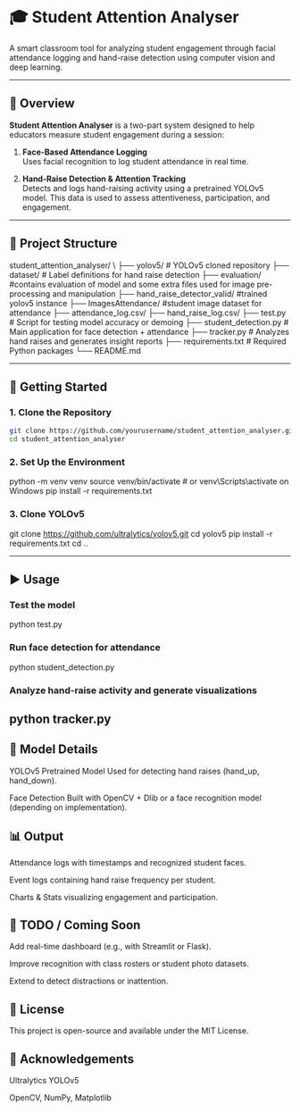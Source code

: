 # 🎓 Student Attention Analyser

A smart classroom tool for analyzing student engagement through facial attendance logging and hand-raise detection using computer vision and deep learning.

---

## 🧠 Overview

**Student Attention Analyser** is a two-part system designed to help educators measure student engagement during a session:

1. **Face-Based Attendance Logging**  
   Uses facial recognition to log student attendance in real time.

2. **Hand-Raise Detection & Attention Tracking**  
   Detects and logs hand-raising activity using a pretrained YOLOv5 model. This data is used to assess attentiveness, participation, and engagement.

---

## 📂 Project Structure

student_attention_analyser/ \ 
├── yolov5/ # YOLOv5 cloned repository 
├── dataset/ # Label definitions for hand raise detection 
├── evaluation/ #contains evaluation of model and some extra files used for image pre-processing and manipulation
├── hand_raise_detector_valid/ #trained yolov5 instance
├── ImagesAttendance/ #student image dataset for attendance 
├── attendance_log.csv/
├── hand_raise_log.csv/
├── test.py # Script for testing model accuracy or demoing 
├── student_detection.py # Main application for face detection + attendance 
├── tracker.py # Analyzes hand raises and generates insight reports 
├── requirements.txt # Required Python packages 
└── README.md

---

## 🚀 Getting Started

### 1. Clone the Repository

```bash
git clone https://github.com/yourusername/student_attention_analyser.git
cd student_attention_analyser
```

### 2. Set Up the Environment
python -m venv venv
source venv/bin/activate  # or venv\Scripts\activate on Windows
pip install -r requirements.txt

### 3. Clone YOLOv5
git clone https://github.com/ultralytics/yolov5.git
cd yolov5
pip install -r requirements.txt
cd ..

---

## ▶️ Usage
### Test the model
python test.py
### Run face detection for attendance
python student_detection.py
### Analyze hand-raise activity and generate visualizations
python tracker.py
---

## 🧠 Model Details
YOLOv5 Pretrained Model
Used for detecting hand raises (hand_up, hand_down).

Face Detection
Built with OpenCV + Dlib or a face recognition model (depending on implementation).

## 📊 Output
Attendance logs with timestamps and recognized student faces.

Event logs containing hand raise frequency per student.

Charts & Stats visualizing engagement and participation.

## 📝 TODO / Coming Soon
Add real-time dashboard (e.g., with Streamlit or Flask).

Improve recognition with class rosters or student photo datasets.

Extend to detect distractions or inattention.

## 📜 License
This project is open-source and available under the MIT License.

## 🙌 Acknowledgements
Ultralytics YOLOv5

OpenCV, NumPy, Matplotlib

